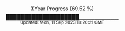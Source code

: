<p align="center">
⏳Year Progress (69.52 %) <br>
████████████████████▁▁▁▁▁▁▁▁▁▁ <br>
<sub>Updated: Mon, 11 Sep 2023 18:20:21 GMT</sub>
</p>

